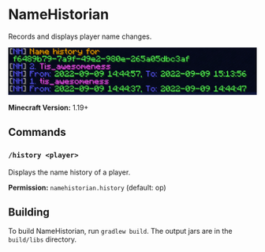 # NameHistorian

Records and displays player name changes.

![Screenshot of /history command](docs/demo.png)

**Minecraft Version:** 1.19+

## Commands

### `/history <player>`

Displays the name history of a player.

**Permission:** `namehistorian.history` (default: op)

## Building

To build NameHistorian, run `gradlew build`. The output jars are in the `build/libs` directory.

